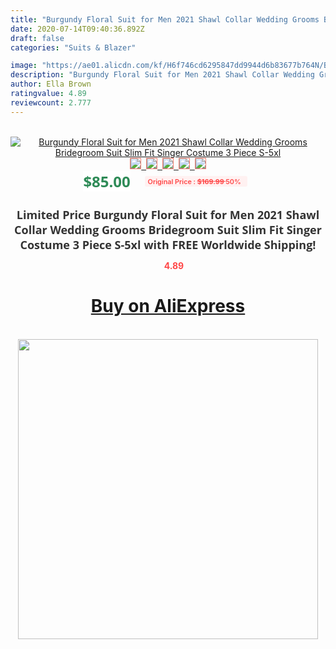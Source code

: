 ```yaml
---
title: "Burgundy Floral Suit for Men 2021 Shawl Collar Wedding Grooms Bridegroom Suit Slim Fit Singer Costume 3 Piece S-5xl"
date: 2020-07-14T09:40:36.892Z
draft: false
categories: "Suits & Blazer"

image: "https://ae01.alicdn.com/kf/H6f746cd6295847dd9944d6b83677b764N/Burgundy-Floral-Suit-for-Men-2021-Shawl-Collar-Wedding-Grooms-Bridegroom-Suit-Slim-Fit-Singer-Costume.jpg"
description: "Burgundy Floral Suit for Men 2021 Shawl Collar Wedding Grooms Bridegroom Suit Slim Fit Singer Costume 3 Piece S-5xl"
author: Ella Brown
ratingvalue: 4.89
reviewcount: 2.777
---
```

<br>
<div style="text-align: center;">
<a href="https://s.click.aliexpress.com/e/_AZx5cp" target="_blank" rel="nofollow noopener noreferrer"><img alt="Burgundy Floral Suit for Men 2021 Shawl Collar Wedding Grooms Bridegroom Suit Slim Fit Singer Costume 3 Piece S-5xl" class="magnifier-image" src="https://ae01.alicdn.com/kf/H6f746cd6295847dd9944d6b83677b764N/Burgundy-Floral-Suit-for-Men-2021-Shawl-Collar-Wedding-Grooms-Bridegroom-Suit-Slim-Fit-Singer-Costume.jpg_640x640.jpg">
<br>
<img style="border:1px solid salmon" src="https://ae01.alicdn.com/kf/H6f746cd6295847dd9944d6b83677b764N/Burgundy-Floral-Suit-for-Men-2021-Shawl-Collar-Wedding-Grooms-Bridegroom-Suit-Slim-Fit-Singer-Costume.jpg_120x120.jpg">&nbsp;&nbsp;<img style="border:1px solid salmon" src="https://ae01.alicdn.com/kf/H272c42857d7c4b3da411957df1806abfa/Burgundy-Floral-Suit-for-Men-2021-Shawl-Collar-Wedding-Grooms-Bridegroom-Suit-Slim-Fit-Singer-Costume.jpg_120x120.jpg">&nbsp;&nbsp;<img style="border:1px solid salmon" src="https://ae01.alicdn.com/kf/Hf827baa7d8e54b48a5f19f7f5907b9fbe/Burgundy-Floral-Suit-for-Men-2021-Shawl-Collar-Wedding-Grooms-Bridegroom-Suit-Slim-Fit-Singer-Costume.jpg_120x120.jpg">&nbsp;&nbsp;<img style="border:1px solid salmon" src="https://ae01.alicdn.com/kf/H93119682acf74f7e92039b4ef721889db/Burgundy-Floral-Suit-for-Men-2021-Shawl-Collar-Wedding-Grooms-Bridegroom-Suit-Slim-Fit-Singer-Costume.jpg_120x120.jpg">&nbsp;&nbsp;<img style="border:1px solid salmon" src="https://ae01.alicdn.com/kf/H11b18eadf0a4475084f58a85a9722139Z/Burgundy-Floral-Suit-for-Men-2021-Shawl-Collar-Wedding-Grooms-Bridegroom-Suit-Slim-Fit-Singer-Costume.jpg_120x120.jpg"></a></div><br0>
<div style="text-align: center;"><span style="background-color: white; border: 0px; box-sizing: border-box; color: seagreen; display: inline-block; font-family: &quot;open sans&quot; , &quot;arial&quot; , &quot;helvetica&quot; , sans-serif , &quot;heiti&quot;; font-size: 24px; font-stretch: inherit; font-weight: 700; line-height: inherit; margin: 0px 10px 0px 0px; padding: 0px; vertical-align: middle;">$85.00 </span>
<span style="background: rgb(255 , 241 , 241); border-radius: 3px; border: 0px; box-sizing: border-box; color: #ff4747; display: inline-block; font-family: inherit; font-size: 12px; font-stretch: inherit; font-style: inherit; font-variant: inherit; font-weight: 600; line-height: inherit; margin: 0px; padding: 2px 5px; transform: scale(0.9); vertical-align: middle;">Original Price : <b style="text-decoration: line-through;">$169.99 </b> 50%&nbsp;&nbsp;</span></div>
<h1 style="color: #333333; display: inline-block; font-family: &quot;open sans&quot; , &quot;arial&quot; , &quot;helvetica&quot; , sans-serif , &quot;heiti&quot;; font-size: 18px; font-stretch: inherit; font-weight: 700; text-align: center;">Limited Price Burgundy Floral Suit for Men 2021 Shawl Collar Wedding Grooms Bridegroom Suit Slim Fit Singer Costume 3 Piece S-5xl with FREE Worldwide Shipping!</h1>
<div style="color: #ff4747; text-align: center;">
<img src="https://4.bp.blogspot.com/-M0ZcTcb-5uY/XleCXlxnR4I/AAAAAAAAAEc/OrjgMkXV1oMQFaCRZj5HQwOCBcu3w1FegCPcBGAYYCw/s1600/star.png" style="height: 15px;">&nbsp;<b>4.89</b></div>
<div class="button_cont" align="center"><a class="buynow_a" href="https://s.click.aliexpress.com/e/_AZx5cp" target="_blank" rel="nofollow noopener noreferrer"><H1>Buy on AliExpress</H1></a></div><br>
<div class="separator" style="clear: both; text-align: center;">
<img src="https://lh3.googleusercontent.com/-pTy5HemUv9M/XlePHvY0dAI/AAAAAAAAAE4/0nX5iRUoIWY8eMW9Dpxeirr157OZliDIgCLcBGAsYHQ/s1600/badge.gif" width="480">
</div>

